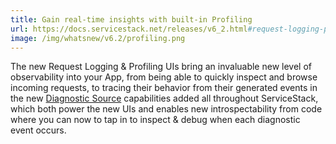 ```yaml
---
title: Gain real-time insights with built-in Profiling
url: https://docs.servicestack.net/releases/v6_2.html#request-logging-profiling
image: /img/whatsnew/v6.2/profiling.png
---
```


The new Request Logging & Profiling UIs bring an invaluable new level of observability into your App, from being able to quickly inspect and browse incoming requests, to tracing their behavior from their generated events in the new [Diagnostic Source](https://docs.microsoft.com/en-us/dotnet/api/system.diagnostics.diagnosticsource?view=net-6.0) capabilities added all throughout ServiceStack, which both power the new UIs and enables new introspectability from code where you can now to tap in to inspect & debug when each diagnostic event occurs.
